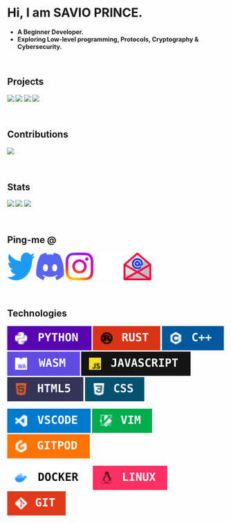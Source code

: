 <h1>Hi, I am <b>SAVIO PRINCE<b>.<br></h1>

- **A Beginner Developer.**
- **Exploring Low-level programming, Protocols, Cryptography & Cybersecurity.**

<br>
<h2 align="left">Projects</h2>
<p><a href="https://github.com/oivas000/GNOME-THEME-CLONER">
<img align="centre" src="https://github-readme-stats.vercel.app/api/pin/?username=oivas000&repo=GNOME-THEME-CLONER&hide_border=true&hide_border=true&theme=radical"></a>
<a href="https://github.com/oivas000/LocalTube">
<img align="centre" src="https://github-readme-stats.vercel.app/api/pin/?username=oivas000&repo=LocalTube&hide_border=true&theme=radical"></a>
<a href="https://github.com/oivas000/ChessLib">
<img align="centre" src="https://github-readme-stats.vercel.app/api/pin/?username=oivas000&repo=ChessLib&hide_border=true&theme=radical"></a>
<a href="https://github.com/oivas000/lichess-bot">
<img align="centre" src="https://github-readme-stats.vercel.app/api/pin/?username=oivas000&repo=lichess-bot&hide_border=true&theme=radical"></a>
</p>
<br>
<h2 align="left">Contributions</h2>
<p><a href="https://github.com/ShailChoksi/lichess-bot">
<img src="https://github-readme-stats.vercel.app/api/pin/?username=ShailChoksi&repo=lichess-bot&show_owner=true&hide_border=true&theme=radical"></a>
</p>
<br>
<h2 align="left">Stats</h2>
<p><a><img src="https://streak-stats.demolab.com?user=oivas000&theme=radical&border_radius=6&date_format=j%20M%5B%20Y%5D&hide_border=true&mode=weekly&card_width=500"></a>
<a><img src="https://github-profile-summary-cards.vercel.app/api/cards/stats?username=oivas000&theme=radical"></a>
<a><img src="https://github-profile-summary-cards.vercel.app/api/cards/repos-per-language?username=oivas000&theme=radical&exclude="></a>
</p>
<br>
<h2 align="left">Ping-me &commat;</h2>
<p><a href="https://twitter.com/oivas000"><img src="img/social/twitter.svg" height="64" width="64" alt="Twitter"></a>
<a href="https://discord.com/users/1101327244091203625"><img src="img/social/discord.svg" height="64" width="64" alt="Discord"></a>
<a href="https://www.instagram.com/oivas000/"><img src="img/social/instagram.svg" height="64" width="64" alt="Instagram"></a>
<a href="https://github.com/oivas000"><img src="img/social/github.svg" height="64" width="64" alt="Github"></a>
<a href="javascript:location='mailto:\u0068\u0065\u006c\u006c\u006f\u0040\u006f\u0069\u0076\u0061\u0073\u0030\u0030\u0030\u002e\u006c\u0069\u0076\u0065?subject=Hi';void 0"><img src="img/social/email.svg" height="64" width="64" alt="E-mail"></a>
</p>
<br>
<h2 align="left" id="Technologies">Technologies</h2>
<p><img align="centre" src="img/badges/python.svg" alt="Python">
<img align="centre" src="img/badges/rust.svg" alt="Rust">
<img align="centre" src="img/badges/c++.svg" alt="C++">
<img align="centre" src="img/badges/wasm.svg" alt="WASM">
<img align="centre" src="img/badges/javascript.svg" alt="JavaScript">
<img align="centre" src="img/badges/html5.svg" alt="HTML5">
<img align="centre" src="img/badges/css.svg" alt="CSS"></p>
<p><img align="centre" src="img/badges/vscode.svg" alt="VSCode">
<img align="centre" src="img/badges/vim.svg" alt="Vim">
<img align="centre" src="img/badges/gitpod.svg" alt="Gitpod"></p>
<p><img align="centre" src="img/badges/docker.svg" alt="Docker">
<img align="centre" src="img/badges/linux.svg" alt="Linux">
<img align="centre" src="img/badges/git.svg" alt="Git"></p>
